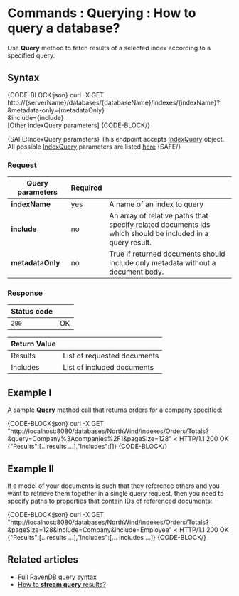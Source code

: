 # Commands : Querying : How to query a database?

Use **Query** method to fetch results of a selected index according to a specified query.

## Syntax

{CODE-BLOCK:json}
   curl -X GET http://{serverName}/databases/{databaseName}/indexes/{indexName}? \
	&metadata-only={metadataOnly} \
	&include={include} \
	[Other indexQuery parameters]
{CODE-BLOCK/}

{SAFE:IndexQuery parameters}
This endpoint accepts [IndexQuery](../../../../glossary/index-query) object. All possible [IndexQuery](../../../../glossary/index-query) parameters are listed [here](../../../../client-api/commands/querying/how-to-query-a-database)
{SAFE/}

### Request

| Query parameters | Required |  |
| ------------- | -- | ---- |
| **indexName** | yes | A name of an index to query |
| **include** | no | An array of relative paths that specify related documents ids which should be included in a query result. |
| **metadataOnly** | no | True if returned documents should include only metadata without a document body. |

### Response

| Status code | |
| ----------- | - |
| `200` | OK |

| Return Value | |
| ------------- | ------------- |
| Results | List of requested documents |
| Includes | List of included documents |

## Example I

A sample **Query** method call that returns orders for a company specified:

{CODE-BLOCK:json}
curl -X GET "http://localhost:8080/databases/NorthWind/indexes/Orders/Totals?&query=Company%3Acompanies%2F1&pageSize=128" 
< HTTP/1.1 200 OK
{"Results":[...results ...],"Includes":[]}
{CODE-BLOCK/}

## Example II

If a model of your documents is such that they reference others and you want to retrieve them together in a single query request, then you need to specify paths to properties that contain IDs of referenced documents:

{CODE-BLOCK:json}
curl -X GET "http://localhost:8080/databases/NorthWind/indexes/Orders/Totals?&pageSize=128&include=Company&include=Employee" 
< HTTP/1.1 200 OK
{"Results":[...results ...],"Includes":[... includes ...]}
{CODE-BLOCK/}

## Related articles

- [Full RavenDB query syntax](../../../indexes/querying/full-query-syntax) 
- [How to **stream query** results?](../../../client-api/commands/querying/how-to-stream-query-results)